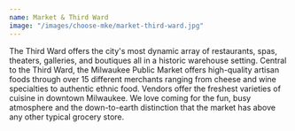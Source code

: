 ```yaml
---
name: Market & Third Ward
image: "/images/choose-mke/market-third-ward.jpg"
---
```

The Third Ward offers the city's most dynamic array of restaurants, spas, theaters, galleries, and boutiques all in a historic warehouse setting. Central to the Third Ward, the Milwaukee Public Market offers high-quality artisan foods through over 15 different merchants ranging from cheese and wine specialties to authentic ethnic food. Vendors offer the freshest varieties of cuisine in downtown Milwaukee. We love coming for the fun, busy atmosphere and the down-to-earth distinction that the market has above any other typical grocery store. 
